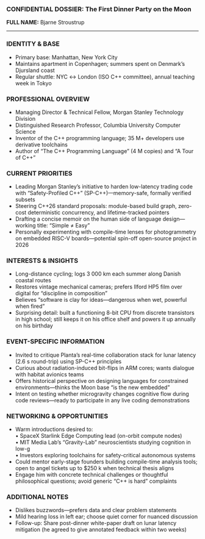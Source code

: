 ### CONFIDENTIAL DOSSIER: The First Dinner Party on the Moon

**FULL NAME:** Bjarne Stroustrup

---
### IDENTITY & BASE
- Primary base: Manhattan, New York City  
- Maintains apartment in Copenhagen; summers spent on Denmark’s Djursland coast  
- Regular shuttle: NYC ↔ London (ISO C++ committee), annual teaching week in Tokyo  

### PROFESSIONAL OVERVIEW
- Managing Director & Technical Fellow, Morgan Stanley Technology Division  
- Distinguished Research Professor, Columbia University Computer Science  
- Inventor of the C++ programming language; 35 M+ developers use derivative toolchains  
- Author of “The C++ Programming Language” (4 M copies) and “A Tour of C++”  

### CURRENT PRIORITIES
- Leading Morgan Stanley’s initiative to harden low-latency trading code with “Safety-Profiled C++” (SP-C++)—memory-safe, formally verified subsets  
- Steering C++26 standard proposals: module-based build graph, zero-cost deterministic concurrency, and lifetime-tracked pointers  
- Drafting a concise memoir on the human side of language design—working title: “Simple ≠ Easy”  
- Personally experimenting with compile-time lenses for photogrammetry on embedded RISC-V boards—potential spin-off open-source project in 2026  

### INTERESTS & INSIGHTS
- Long-distance cycling; logs 3 000 km each summer along Danish coastal routes  
- Restores vintage mechanical cameras; prefers Ilford HP5 film over digital for “discipline in composition”  
- Believes “software is clay for ideas—dangerous when wet, powerful when fired”  
- Surprising detail: built a functioning 8-bit CPU from discrete transistors in high school; still keeps it on his office shelf and powers it up annually on his birthday  

### EVENT-SPECIFIC INFORMATION
- Invited to critique Planta’s real-time collaboration stack for lunar latency (2.6 s round-trip) using SP-C++ principles  
- Curious about radiation-induced bit-flips in ARM cores; wants dialogue with habitat avionics teams  
- Offers historical perspective on designing languages for constrained environments—thinks the Moon base “is the new embedded”  
- Intent on testing whether microgravity changes cognitive flow during code reviews—ready to participate in any live coding demonstrations  

### NETWORKING & OPPORTUNITIES
- Warm introductions desired to:  
  • SpaceX Starlink Edge Computing lead (on-orbit compute nodes)  
  • MIT Media Lab’s “Gravity-Lab” neuroscientists studying cognition in low-g  
  • Investors exploring toolchains for safety-critical autonomous systems  
- Could mentor early-stage founders building compile-time analysis tools; open to angel tickets up to $250 k when technical thesis aligns  
- Engage him with concrete technical challenges or thoughtful philosophical questions; avoid generic “C++ is hard” complaints  

### ADDITIONAL NOTES
- Dislikes buzzwords—prefers data and clear problem statements  
- Mild hearing loss in left ear; choose quiet corner for nuanced discussion  
- Follow-up: Share post-dinner white-paper draft on lunar latency mitigation (he agreed to give annotated feedback within two weeks)